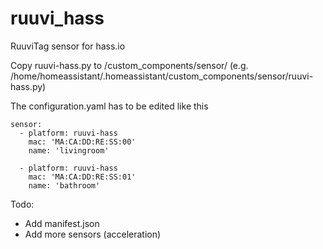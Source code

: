 # ruuvi_hass
RuuviTag sensor for hass.io

Copy ruuvi-hass.py to <config folder>/custom_components/sensor/ (e.g. /home/homeassistant/.homeassistant/custom_components/sensor/ruuvi-hass.py)

The configuration.yaml has to be edited like this
```
sensor:
  - platform: ruuvi-hass
    mac: 'MA:CA:DD:RE:SS:00'
    name: 'livingroom'
    
  - platform: ruuvi-hass
    mac: 'MA:CA:DD:RE:SS:01'
    name: 'bathroom'
```
Todo:
- Add manifest.json
- Add more sensors (acceleration)
